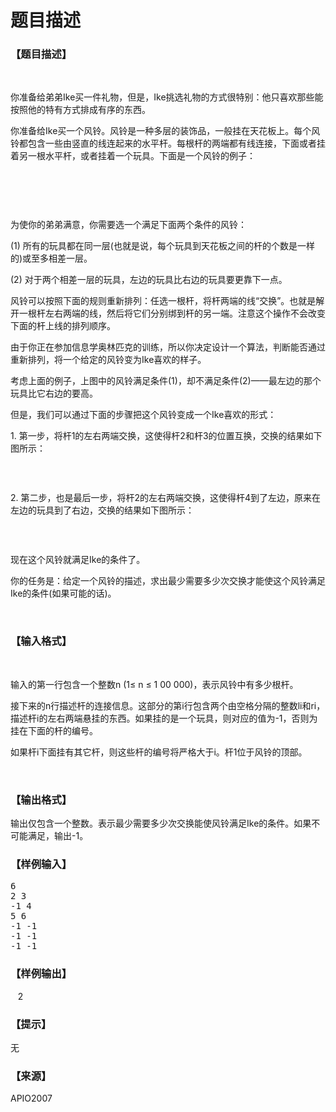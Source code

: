 # 题目描述


<h3>
【题目描述】
</h3>
<p>
<br/>
</p>
<p>
你准备给弟弟Ike买一件礼物，但是，Ike挑选礼物的方式很特别：他只喜欢那些能按照他的特有方式排成有序的东西。
</p>
<p>
你准备给Ike买一个风铃。风铃是一种多层的装饰品，一般挂在天花板上。每个风铃都包含一些由竖直的线连起来的水平杆。每根杆的两端都有线连接，下面或者挂着另一根水平杆，或者挂着一个玩具。下面是一个风铃的例子：
</p>
<p>
<br/>
</p>
<p>
<img alt="" src="/upload/image/20170329/20170329183846_55396.jpg"/> 
</p>
<p>
<br/>
</p>
<p>
为使你的弟弟满意，你需要选一个满足下面两个条件的风铃：
</p>
<p>
(1) 所有的玩具都在同一层(也就是说，每个玩具到天花板之间的杆的个数是一样的)或至多相差一层。
</p>
<p>
(2) 对于两个相差一层的玩具，左边的玩具比右边的玩具要更靠下一点。
</p>
<p>
风铃可以按照下面的规则重新排列：任选一根杆，将杆两端的线“交换”。也就是解开一根杆左右两端的线，然后将它们分别绑到杆的另一端。注意这个操作不会改变下面的杆上线的排列顺序。
</p>
<p>
由于你正在参加信息学奥林匹克的训练，所以你决定设计一个算法，判断能否通过重新排列，将一个给定的风铃变为Ike喜欢的样子。
</p>
<p>
考虑上面的例子，上图中的风铃满足条件(1)，却不满足条件(2)——最左边的那个玩具比它右边的要高。
</p>
<p>
但是，我们可以通过下面的步骤把这个风铃变成一个Ike喜欢的形式：
</p>
<p>
1. 第一步，将杆1的左右两端交换，这使得杆2和杆3的位置互换，交换的结果如下图所示：
</p>
<img alt="" src="/upload/image/20170329/20170329183932_46659.jpg"/> 
<p>
<br/>
</p>
<p>
2. 第二步，也是最后一步，将杆2的左右两端交换，这使得杆4到了左边，原来在左边的玩具到了右边，交换的结果如下图所示：
</p>
<p>
<img alt="" src="/upload/image/20170329/20170329184010_26889.jpg"/> 
</p>
<p>
<br/>
</p>
<p>
现在这个风铃就满足Ike的条件了。
</p>
<p>
你的任务是：给定一个风铃的描述，求出最少需要多少次交换才能使这个风铃满足Ike的条件(如果可能的话)。
</p>
<p>
<br/>
</p>
<h3>
【输入格式】
</h3>
<p>
<br/>
</p>
<p>
输入的第一行包含一个整数n (1≤ n ≤ 1 00 000)，表示风铃中有多少根杆。
</p>
<p>
接下来的n行描述杆的连接信息。这部分的第i行包含两个由空格分隔的整数li和ri，描述杆i的左右两端悬挂的东西。如果挂的是一个玩具，则对应的值为-1，否则为挂在下面的杆的编号。
</p>
<p>
如果杆i下面挂有其它杆，则这些杆的编号将严格大于i。杆1位于风铃的顶部。
</p>
<p>
<br/>
</p>
<h3>
【输出格式】
</h3>
<p>
输出仅包含一个整数。表示最少需要多少次交换能使风铃满足Ike的条件。如果不可能满足，输出-1。
</p>
<h3>
【样例输入】
</h3>
<pre>6
2 3
-1 4
5 6
-1 -1
-1 -1
-1 -1
</pre>
<h3>
【样例输出】
</h3>
   2
<h3>
【提示】
</h3>
<p>
无
</p>
<h3>
【来源】
</h3>
<p>
APIO2007
</p>
